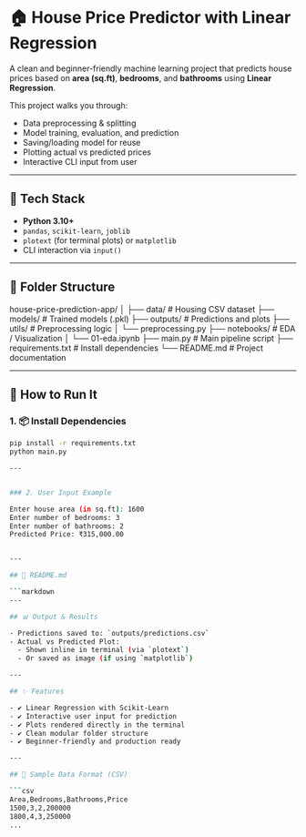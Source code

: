 # 🏠 House Price Predictor with Linear Regression

A clean and beginner-friendly machine learning project that predicts house prices based on **area (sq.ft)**, **bedrooms**, and **bathrooms** using **Linear Regression**.

This project walks you through:
- Data preprocessing & splitting
- Model training, evaluation, and prediction
- Saving/loading model for reuse
- Plotting actual vs predicted prices
- Interactive CLI input from user

---

## 🧠 Tech Stack
- **Python 3.10+**
- `pandas`, `scikit-learn`, `joblib`
- `plotext` (for terminal plots) or `matplotlib`
- CLI interaction via `input()`

---

## 📁 Folder Structure
house-price-prediction-app/
│
├── data/ # Housing CSV dataset
├── models/ # Trained models (.pkl)
├── outputs/ # Predictions and plots
├── utils/ # Preprocessing logic
│ └── preprocessing.py
├── notebooks/ # EDA / Visualization
│ └── 01-eda.ipynb
├── main.py # Main pipeline script
├── requirements.txt # Install dependencies
└── README.md # Project documentation

---

## 🚀 How to Run It

### 1. 📦 Install Dependencies
```bash
pip install -r requirements.txt
python main.py

---


### 2. User Input Example

Enter house area (in sq.ft): 1600
Enter number of bedrooms: 3
Enter number of bathrooms: 2
Predicted Price: ₹315,000.00


---

## 🧾 README.md 

```markdown
---

## 📊 Output & Results

- Predictions saved to: `outputs/predictions.csv`
- Actual vs Predicted Plot:
  - Shown inline in terminal (via `plotext`)
  - Or saved as image (if using `matplotlib`)

---

## ✨ Features

- ✔️ Linear Regression with Scikit-Learn
- ✔️ Interactive user input for prediction
- ✔️ Plots rendered directly in the terminal
- ✔️ Clean modular folder structure
- ✔️ Beginner-friendly and production ready

---

## 📌 Sample Data Format (CSV)

```csv
Area,Bedrooms,Bathrooms,Price
1500,3,2,200000
1800,4,3,250000
...
